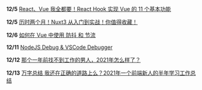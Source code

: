 **12/5** [ React、Vue 我全都要！React Hook 实现 Vue 的 11 个基本功能](https://juejin.cn/post/7037130413155811341#heading-23)

**12/5** [ 历时两个月！Nuxt3 从入门到实战！你值得收藏！](https://juejin.cn/post/7037336504418435103)

**12/6** [ 如何在 Vue 中使用 防抖 和 节流](https://juejin.cn/post/7034458741990752287)

**12/11** [NodeJS Debug & VSCode Debugger](https://juejin.cn/post/7039627570110791717#comment)

**12/12** [那个一年前找不到工作的男人，2021年怎么样了？](https://juejin.cn/post/7038395860505329694)

**12/13** [万字总结 我还在正确的道路上么？2021年一个前端新人的半年学习工作总结](https://juejin.cn/post/7035849836029018119)
